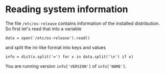 # Reading system information

The file `/etc/os-release` contains information of the installed distribution.
So first let's read that into a variable

    data = open('/etc/os-release').read()

and split the ini-like format into keys and values

    info = dict(x.split('=') for x in data.split('\n') if x)

You are running version `info['VERSION']` of `info['NAME']`.
